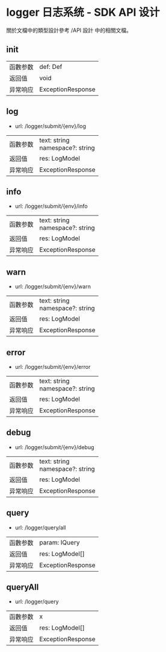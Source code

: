 # logger 日志系统 - SDK API 设计

關於文檔中的類型設計參考 /API 設計 中的相關文檔。

## init

|          |                   |
| -------- | ----------------- |
| 函數参数 | def: Def          |
| 返回值   | void              |
| 异常响应 | ExceptionResponse |

## log

- url: /logger/submit/{env}/log

|          |                                       |
| -------- | ------------------------------------- |
| 函數参数 | text: string <br />namespace?: string |
| 返回值   | res: LogModel                         |
| 异常响应 | ExceptionResponse                     |

## info

- url: /logger/submit/{env}/info

|          |                                       |
| -------- | ------------------------------------- |
| 函數参数 | text: string <br />namespace?: string |
| 返回值   | res: LogModel                         |
| 异常响应 | ExceptionResponse                     |

## warn

- url: /logger/submit/{env}/warn

|          |                                       |
| -------- | ------------------------------------- |
| 函數参数 | text: string <br />namespace?: string |
| 返回值   | res: LogModel                         |
| 异常响应 | ExceptionResponse                     |

## error

- url: /logger/submit/{env}/error

|          |                                       |
| -------- | ------------------------------------- |
| 函數参数 | text: string <br />namespace?: string |
| 返回值   | res: LogModel                         |
| 异常响应 | ExceptionResponse                     |

## debug

- url: /logger/submit/{env}/debug

|          |                                       |
| -------- | ------------------------------------- |
| 函數参数 | text: string <br />namespace?: string |
| 返回值   | res: LogModel                         |
| 异常响应 | ExceptionResponse                     |

## query

- url: /logger/query/all

|          |                   |
| -------- | ----------------- |
| 函數参数 | param: IQuery     |
| 返回值   | res: LogModel[]   |
| 异常响应 | ExceptionResponse |

## queryAll

- url: /logger/query

|          |                   |
| -------- | ----------------- |
| 函數参数 | x                 |
| 返回值   | res: LogModel[]   |
| 异常响应 | ExceptionResponse |
